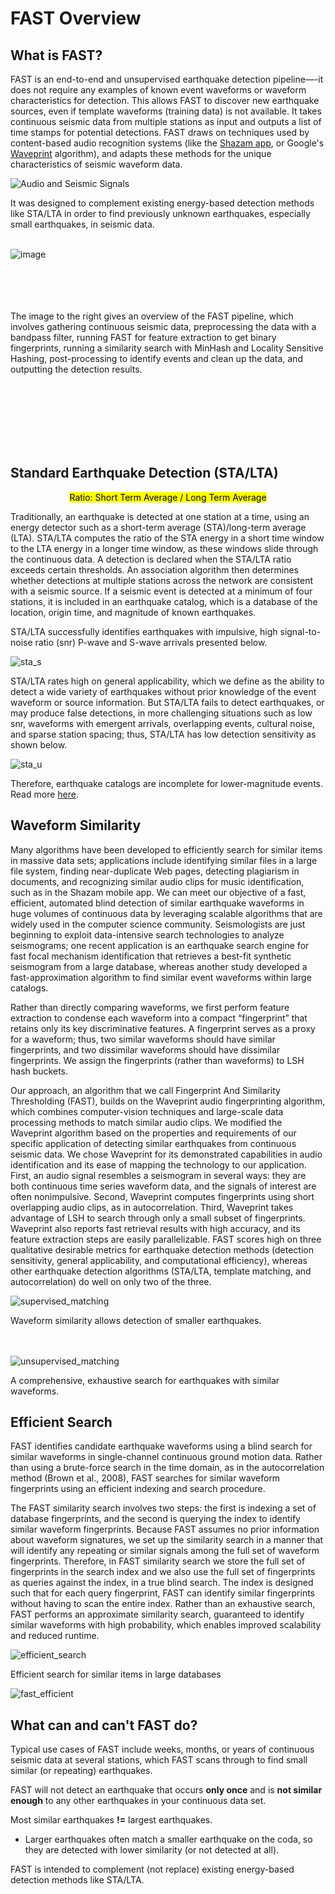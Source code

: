 # FAST Overview

## **What is FAST?**

FAST is an end-to-end and unsupervised earthquake detection pipeline—-it does not require any examples of known event waveforms or waveform characteristics for detection. This allows FAST to discover new earthquake sources, even if template waveforms (training data) is not available. It takes continuous seismic data from multiple stations as input and outputs a list of time stamps for potential detections. FAST draws on techniques used by content-based audio recognition systems (like the [Shazam app](https://www.toptal.com/algorithms/shazam-it-music-processing-fingerprinting-and-recognition), or Google's [Waveprint](https://www.toptal.com/algorithms/shazam-it-music-processing-fingerprinting-and-recognition) algorithm), and adapts these methods for the unique characteristics of seismic waveform data.

![Audio and Seismic Signals](./img/audio_seismic_signals.png)

It was designed to complement existing energy-based detection methods like STA/LTA in order to find previously unknown earthquakes, especially small earthquakes, in seismic data.
<br></br>

![image](img/what-is-fast.png)

<br></br>
<br></br>
The image to the right gives an overview of the FAST pipeline, which involves gathering continuous seismic data, preprocessing the data with a bandpass filter, running FAST for feature extraction to get binary fingerprints, running a similarity search with MinHash and Locality Sensitive Hashing, post-processing to identify events and clean up the data, and outputting the detection results.

<br></br>
<br></br>
<br></br>

## **Standard Earthquake Detection (STA/LTA)**

<p align='center'><mark>Ratio: Short Term Average / Long Term Average</mark></p>

Traditionally, an earthquake is detected at one station at a time, using an energy detector such as a short-term average (STA)/long-term average (LTA). STA/LTA computes the ratio of the STA energy in a short time window to the LTA energy in a longer time window, as these windows slide through the continuous data. A detection is declared when the STA/LTA ratio exceeds certain thresholds. An association algorithm then determines whether detections at multiple stations across the network are consistent with a seismic source. If a seismic event is detected at a minimum of four stations, it is included in an earthquake catalog, which is a database of the location, origin time, and magnitude of known earthquakes.<br>

STA/LTA successfully identifies earthquakes with impulsive, high signal-to-noise ratio (snr) P-wave and S-wave arrivals presented below. 

![sta_s](img/sta_s.png)

STA/LTA rates high on general applicability, which we define as the ability to detect a wide variety of earthquakes without prior knowledge of the event waveform or source information. But STA/LTA fails to detect earthquakes, or may produce false detections, in more challenging situations such as low snr, waveforms with emergent arrivals, overlapping events, cultural noise, and sparse station spacing; thus, STA/LTA has low detection sensitivity as shown below. 

![sta_u](img/sta_unsuccessful.png)

Therefore, earthquake catalogs are incomplete for lower-magnitude events. Read more [here](https://www.ncbi.nlm.nih.gov/pmc/articles/PMC4672764/#__sec1title).

## **Waveform Similarity**

Many algorithms have been developed to efficiently search for similar items in massive data sets; applications include identifying similar files in a large file system, finding near-duplicate Web pages, detecting plagiarism in documents, and recognizing similar audio clips for music identification, such as in the Shazam mobile app. We can meet our objective of a fast, efficient, automated blind detection of similar earthquake waveforms in huge volumes of continuous data by leveraging scalable algorithms that are widely used in the computer science community. Seismologists are just beginning to exploit data-intensive search technologies to analyze seismograms; one recent application is an earthquake search engine for fast focal mechanism identification that retrieves a best-fit synthetic seismogram from a large database, whereas another study developed a fast-approximation algorithm to find similar event waveforms within large catalogs.

Rather than directly comparing waveforms, we first perform feature extraction to condense each waveform into a compact “fingerprint” that retains only its key discriminative features. A fingerprint serves as a proxy for a waveform; thus, two similar waveforms should have similar fingerprints, and two dissimilar waveforms should have dissimilar fingerprints. We assign the fingerprints (rather than waveforms) to LSH hash buckets.

Our approach, an algorithm that we call Fingerprint And Similarity Thresholding (FAST), builds on the Waveprint audio fingerprinting algorithm, which combines computer-vision techniques and large-scale data processing methods to match similar audio clips. We modified the Waveprint algorithm based on the properties and requirements of our specific application of detecting similar earthquakes from continuous seismic data. We chose Waveprint for its demonstrated capabilities in audio identification and its ease of mapping the technology to our application. First, an audio signal resembles a seismogram in several ways: they are both continuous time series waveform data, and the signals of interest are often nonimpulsive. Second, Waveprint computes fingerprints using short overlapping audio clips, as in autocorrelation. Third, Waveprint takes advantage of LSH to search through only a small subset of fingerprints. Waveprint also reports fast retrieval results with high accuracy, and its feature extraction steps are easily parallelizable. FAST scores high on three qualitative desirable metrics for earthquake detection methods (detection sensitivity, general applicability, and computational efficiency), whereas other earthquake detection algorithms (STA/LTA, template matching, and autocorrelation) do well on only two of the three.

![supervised_matching](img/supervised_matching.png)
<figcaption>Waveform similarity allows detection of smaller earthquakes.</figcaption>
<br></br>

![unsupervised_matching](img/unsupervised_matching.png)
<figcaption>A comprehensive, exhaustive search for earthquakes with similar waveforms.</figcaption>

## **Efficient Search**

FAST identifies candidate earthquake waveforms using a blind search for similar waveforms
in single-channel continuous ground motion data. Rather than using a brute-force search in
the time domain, as in the autocorrelation method (Brown et al., 2008), FAST searches for
similar waveform fingerprints using an efficient indexing and search procedure.

The FAST similarity search involves two steps: the first is indexing a set of database
fingerprints, and the second is querying the index to identify similar waveform fingerprints.
Because FAST assumes no prior information about waveform signatures, we set up the
similarity search in a manner that will identify any repeating or similar signals among the
full set of waveform fingerprints. Therefore, in FAST similarity search we store the full set of
fingerprints in the search index and we also use the full set of fingerprints as queries against
the index, in a true blind search. The index is designed such that for each query fingerprint,
FAST can identify similar fingerprints without having to scan the entire index. Rather
than an exhaustive search, FAST performs an approximate similarity search, guaranteed
to identify similar waveforms with high probability, which enables improved scalability and
reduced runtime.

![efficient_search](img/efficient_search.png)
<figcaption>Efficient search for similar items in large databases</figcaption>

![fast_efficient](img/fast_efficient.png)

## **What can and can't FAST do?**

Typical use cases of FAST include weeks, months, or years of continuous seismic data at several stations, which FAST scans through to find small similar (or repeating) earthquakes.

FAST will not detect an earthquake that occurs **only once** and is **not similar enough** to any other earthquakes in your continuous data set.

Most similar earthquakes **!=** largest earthquakes. 

* Larger earthquakes often match a smaller earthquake on the coda, so they are detected with lower similarity (or not detected at all).

FAST is intended to complement (not replace) existing energy-based detection methods like STA/LTA.